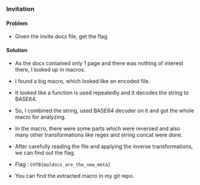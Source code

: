 ### Invitation

#### Problem

- Given the invite.docx file, get the flag

#### Solution

- As the docx contained only 1 page and there was nothing of interest there, I looked up in macros.
- I found a big macro, which looked like an encoded file.
- It looked like a function is used repeatedly and it decodes the string to BASE64.
- So, I combined the string, used BASE64 decoder on it and got the whole macro for analyzing.
- In the macro, there were some parts which were reversed and also many other transformations like regex and string concat were done.
- After carefully reading the file and applying the inverse transformations, we can find out the flag.
- Flag : `CHTB{maldocs_are_the_new_meta}`

- You can find the extracted macro in my git repo.
